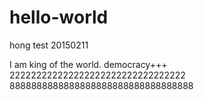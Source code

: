 # hello-world
hong test 20150211

I am king of the world.
democracy+++
222222222222222222222222222222222
8888888888888888888888888888888888
